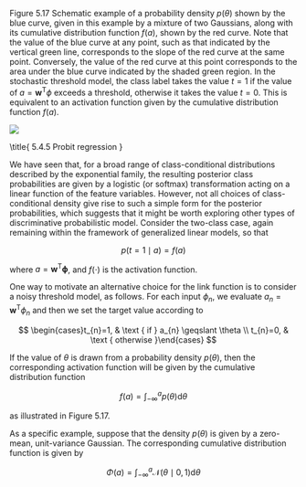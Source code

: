 Figure 5.17 Schematic example of a probability density $p(\theta)$ shown by the blue curve, given in this example by a mixture of two Gaussians, along with its cumulative distribution function $f(a)$, shown by the red curve. Note that the value of the blue curve at any point, such as that indicated by the vertical green line, corresponds to the slope of the red curve at the same point. Conversely, the value of the red curve at this point corresponds to the area under the blue curve indicated by the shaded green region. In the stochastic threshold model, the class label takes the value $t=1$ if the value of $a=\mathbf{w}^{\mathrm{T}} \phi$ exceeds a threshold, otherwise it takes the value $t=0$. This is equivalent to an activation function given by the cumulative distribution function $f(a)$.

![](https://cdn.mathpix.com/cropped/2024_05_26_5640d2959c04ab9cdc5eg-1.jpg?height=503&width=654&top_left_y=230&top_left_x=948)

\title{
5.4.5 Probit regression
}

We have seen that, for a broad range of class-conditional distributions described by the exponential family, the resulting posterior class probabilities are given by a logistic (or softmax) transformation acting on a linear function of the feature variables. However, not all choices of class-conditional density give rise to such a simple form for the posterior probabilities, which suggests that it might be worth exploring other types of discriminative probabilistic model. Consider the two-class case, again remaining within the framework of generalized linear models, so that

$$
p(t=1 \mid a)=f(a)
$$

where $a=\mathbf{w}^{\mathrm{T}} \boldsymbol{\phi}$, and $f(\cdot)$ is the activation function.

One way to motivate an alternative choice for the link function is to consider a noisy threshold model, as follows. For each input $\phi_{n}$, we evaluate $a_{n}=\mathbf{w}^{\mathrm{T}} \phi_{n}$ and then we set the target value according to

$$
\begin{cases}t_{n}=1, & \text { if } a_{n} \geqslant \theta \\ t_{n}=0, & \text { otherwise }\end{cases}
$$

If the value of $\theta$ is drawn from a probability density $p(\theta)$, then the corresponding activation function will be given by the cumulative distribution function

$$
f(a)=\int_{-\infty}^{a} p(\theta) \mathrm{d} \theta
$$

as illustrated in Figure 5.17.

As a specific example, suppose that the density $p(\theta)$ is given by a zero-mean, unit-variance Gaussian. The corresponding cumulative distribution function is given by

$$
\Phi(a)=\int_{-\infty}^{a} \mathcal{N}(\theta \mid 0,1) \mathrm{d} \theta
$$